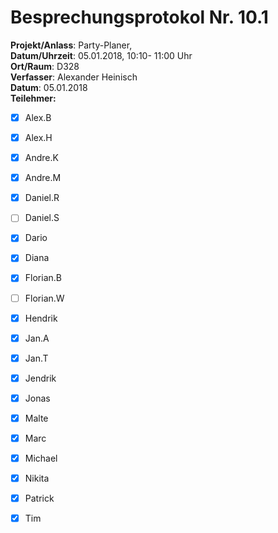 # Besprechungsprotokol Nr. 10.1

**Projekt/Anlass**: Party-Planer,  
**Datum/Uhrzeit**: 05.01.2018, 10:10- 11:00 Uhr  
**Ort/Raum**: D328  
**Verfasser**: Alexander Heinisch  
**Datum**: 05.01.2018  
**Teilehmer:**

- [x] Alex.B
- [x] Alex.H
- [x] Andre.K
- [x] Andre.M
- [x] Daniel.R
- [ ] Daniel.S
- [x] Dario
- [x] Diana
- [x] Florian.B
- [ ] Florian.W
- [x] Hendrik
- [x] Jan.A
- [x] Jan.T
- [x] Jendrik
- [x] Jonas
- [x] Malte
- [x] Marc
- [x] Michael
- [x] Nikita
- [x] Patrick
- [x] Tim



